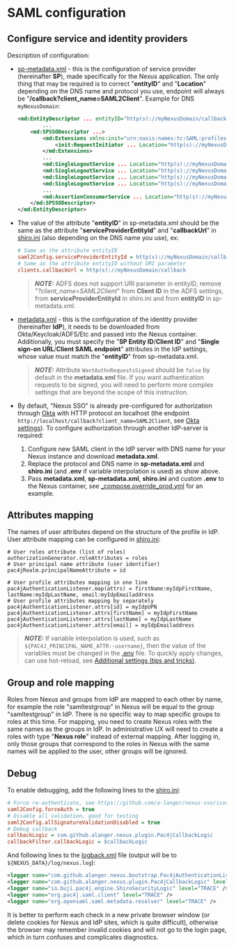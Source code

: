 # SAML configuration

## Configure service and identity providers

Description of configuration:

- [sp-metadata.xml](../nexus-pac4j-plugin/src/main/config/sp-metadata.xml) - this is the configuration of service provider (hereinafter **SP**), made specifically for the Nexus application. The only thing that may be required is to correct "**entityID**" and "**Location**" depending on the DNS name and protocol you use, endpoint will always be "**/callback?client_name=SAML2Client**". Example for DNS `myNexusDomain`:

    ```xml
    <md:EntityDescriptor ... entityID="http(s)://myNexusDomain/callback?client_name=SAML2Client" validUntil="2042-03-17T05:02:50.999Z">
            ...
        <md:SPSSODescriptor ...>
            <md:Extensions xmlns:init="urn:oasis:names:tc:SAML:profiles:SSO:request-init">
                <init:RequestInitiator ... Location="http(s)://myNexusDomain/callback?client_name=SAML2Client"/>
            </md:Extensions>
            ...
            <md:SingleLogoutService ... Location="http(s)://myNexusDomain/callback?client_name=SAML2Client&amp;logoutendpoint=true"/>
            <md:SingleLogoutService ... Location="http(s)://myNexusDomain/callback?client_name=SAML2Client&amp;logoutendpoint=true"/>
            <md:SingleLogoutService ... Location="http(s)://myNexusDomain/callback?client_name=SAML2Client&amp;logoutendpoint=true"/>
            <md:SingleLogoutService ... Location="http(s)://myNexusDomain/callback?client_name=SAML2Client&amp;logoutendpoint=true"/>
            ...
            <md:AssertionConsumerService ... Location="http(s)://myNexusDomain/callback?client_name=SAML2Client" index="0"/>
        </md:SPSSODescriptor>
    </md:EntityDescriptor>
    ```

- The value of the attribute "**entityID**" in sp-metadata.xml should be the same as the attribute "**serviceProviderEntityId**" and "**callbackUrl**" in [shiro.ini](../nexus-pac4j-plugin/src/main/config/shiro.ini) (also depending on the DNS name you use), ex:

    ```ini
    # Same as the attribute entityID
    saml2Config.serviceProviderEntityId = http(s)://myNexusDomain/callback?client_name=SAML2Client
    # Same as the attribute entityID without URI parameter
    clients.callbackUrl = http(s)://myNexusDomain/callback
    ```

    > **_NOTE:_** ADFS does not support URI parameter in entityID, remove "_?client_name=SAML2Client_" from **Client ID** in the ADFS settings, from **serviceProviderEntityId** in shiro.ini and from **entityID** in sp-metadata.xml.

- [metadata.xml](../nexus-pac4j-plugin/src/main/config/metadata.xml) - this is the configuration of the identity provider (hereinafter **IdP**), it needs to be downloaded from Okta/Keycloak/ADFS/Etc and passed into the Nexus container. Additionally, you must specify the "**SP Entity ID**/**Client ID**" and "**Single sign-on URL**/**Client SAML endpoint**" attributes in the IdP settings, whose value must match the "**entityID**" from sp-metadata.xml.

    > **_NOTE:_** Attribute `WantAuthnRequestsSigned` should be `false` by default in the  **metadata.xml** file. If you want authentication requests to be signed, you will need to perform more complex settings that are beyond the scope of this instruction.

- By default, "Nexus SSO" is already pre-configured for authorization through [Okta](https://www.okta.com/) with HTTP protocol on localhost (the endpoint `http://localhost/callback?client_name=SAML2Client`, see [Okta settings](./Okta-Nexus-SAML.png)). To configure authorization through another IdP-server is required:
    1. Configure new SAML client in the IdP server with DNS name for your Nexus instance and download **metadata.xml**.
    2. Replace the protocol and DNS name in **sp-metadata.xml** and **shiro.ini** (and **.env** if variable interpolation is used) as show above.
    3. Pass **metadata.xml**, **sp-metadata.xml**, **shiro.ini** and custom **.env** to the Nexus container, see [_compose.override_prod.yml](../_compose.override_prod.yml) for an example.

## Attributes mapping

The names of user attributes depend on the structure of the profile in IdP. User attribute mapping can be configured in [shiro.ini](../nexus-pac4j-plugin/src/main/config/shiro.ini):

```properties
# User roles attribute (list of roles)
authorizationGenerator.roleAttributes = roles
# User principal name attribute (user identifier)
pac4jRealm.principalNameAttribute = id

# User profile attributes mapping in one line
pac4jAuthenticationListener.map(attrs) = firstName:myIdpFirstName, lastName:myIdpLastName, email:myIdpEmailaddress
# User profile attributes mapping by separately
pac4jAuthenticationListener.attrs[id] = myIdpUPN
pac4jAuthenticationListener.attrs[firstName] = myIdpFirstName
pac4jAuthenticationListener.attrs[lastName] = myIdpLastName
pac4jAuthenticationListener.attrs[email] = myIdpEmailaddress
```

> **_NOTE:_** If variable interpolation is used, such as `${PAC4J_PRINCIPAL_NAME_ATTR:-username}`, then the value of the variables must be changed in the [.env](../.env) file. To quickly apply changes, can use hot-reload, see [Additional settings (tips and tricks)](../README.md#additional-settings-tips-and-tricks).

## Group and role mapping

Roles from Nexus and groups from IdP are mapped to each other by name, for example the role "samltestgroup" in Nexus will be equal to the group "samltestgroup" in IdP. There is no specific way to map specific groups to roles at this time. For mapping, you need to create Nexus roles with the same names as the groups in IdP. In administrative UX will need to create a roles with type "**Nexus role**" instead of external mapping. After logging in, only those groups that correspond to the roles in Nexus with the same names will be applied to the user, other groups will be ignored.

## Debug

To enable debugging, add the following lines to the [shiro.ini](../nexus-pac4j-plugin/src/main/config/shiro.ini):

```ini
# Force re-authenticate, see https://github.com/a-langer/nexus-sso/issues/11
saml2Config.forceAuth = true
# Disable all validation, good for testing
saml2Config.allSignatureValidationDisabled = true
# Debug callback
callbackLogic = com.github.alanger.nexus.plugin.Pac4jCallbackLogic
callbackFilter.callbackLogic = $callbackLogic
```

And following lines to the [logback.xml](../etc/logback/logback.xml) file (output will be to `${NEXUS_DATA}/log/nexus.log`):

```xml
<logger name="com.github.alanger.nexus.bootstrap.Pac4jAuthenticationListener" level="TRACE" />
<logger name="com.github.alanger.nexus.plugin.Pac4jCallbackLogic" level="TRACE" />
<logger name="io.buji.pac4j.engine.ShiroSecurityLogic" level="TRACE" />
<logger name="org.pac4j.saml.client" level="TRACE" />
<logger name="org.opensaml.saml.metadata.resolver" level="TRACE" />
```

It is better to perform each check in a new private browser window (or delete cookies for Nexus and IdP sites, which is quite difficult), otherwise the browser may remember invalid cookies and will not go to the login page, which in turn confuses and complicates diagnostics.
